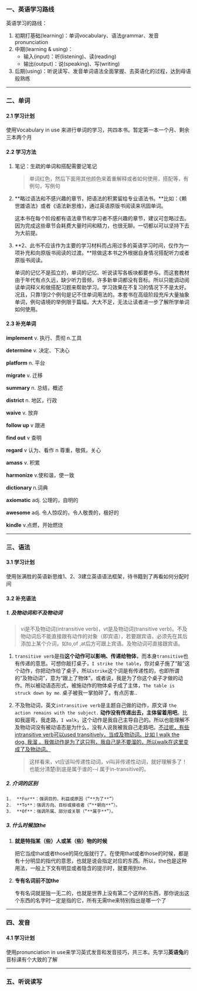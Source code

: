 

### 一、英语学习路线

英语学习的路线：

1. 初期打基础(learning)：单词vocabulary、语法grammar、发音pronunciation
2. 中期(learning & using)：
   - 输入(input)：听(listening)、读(reading)
   - 输出(output)：说(speaking)、写(writing)
3. 后期(using)：听说读写、发音单词语法全面掌握、去英语化的过程，达到母语般熟练

---

### 二、单词

#### 2.1 学习计划

使用Vocabulary in use 来进行单词的学习，共四本书。暂定第一本一个月、剩余三本两个月

#### 2.2 学习方法

1. 笔记：生疏的单词和搭配需要记笔记

   > 单词红色，然后下面用其他颜色来着重解释或者如何使用，搭配等，有例句，写例句	

2. **略过语法和不感兴趣的章节，把语法的积累留给专业语法书。**比如：《赖世雄语法》或者《语法新思维》，通过英语原版书阅读来巩固单词。

   这本书在每个阶段都有语法章节和学习者不感兴趣的章节，建议可忽略过去。因为完成这些章节会耗费大量时间和精力，也很无聊。一切都以可以坚持下去为大前提。

3. **2、此书不应该作为主要的学习材料而占用过多的英语学习时间，仅作为一项补充和向原版书阅读的过渡。**除做这本书之外根据自身情况搭配听力或者原版书阅读。

   单词的记忆不是孤立的，单词的记忆、听说读写各板块都要参与。而这套教材由于年代有点久远，缺少听力音频，许多新单词都没有音标。所以只能调动阅读单词释义和做搭配习题来帮助学习。学习效果在不复习的情况下不是太好。况且，只靠1到2个例句是记不住单词用法的。本套书在高级阶段充斥大量抽象单词，例句语境的举例限于篇幅，大大不足，无法让读者进一步了解所学单词如何使用。

#### 2.3 补充单词

**implement**	v. 执行、贯彻	n.工具

**determine**	 v. 决定、下决心

**platform**	n. 平台

**migrate**		v. 迁移

**summary**	n. 总结，概述

**district**	n. 地区，行政

**waive**	v. 放弃

**follow up**   v 跟进

**find out**  v 查明

**regard** v 认为、看作 n 尊重，敬佩，关心

**amass** v. 积累

**harmonize** v.使和谐，使一致

**dictionary** n.词典

**axiomatic** adj. 公理的，自明的

**awesome**	adj. 令人惊叹的，令人敬畏的，极好的

**kindle** v.点燃，开始燃烧

---

### 三、语法

#### 3.1 学习计划

使用张满胜的英语新思维1、2、3建立英语语法框架，待书籍到了再看如何分配时间



#### 3.2 补充语法

##### 1. 及物动词和不及物动词

> vi是不及物动词(intransitive verb)，vt是及物动词(transitive verb)。不及物动词后不能直接跟有动作的对象（即宾语），若要跟宾语，必须先在其后添加上某个介词，如to,of ,at后方可跟上宾语。及物动词可直接跟宾语。

1. `transitive verb`是指**这个动作可以影响、传递给物体**，而本身`transitive`也有传递的意思。可想你敲打桌子，`I strike the table`，你对桌子施了“敲”这个动作，你把动作给了桌子，所以`strike`这个词是有传递性的，也即所谓的“及物动词”，意为“跟上了物体”。或者说，我是为了你这个桌子才做的动作。所以被动语态形式，被施动作的物体桌子成了主体，`The table is struck down by me`. 桌子被我一掌拍碎了。有点厉害..

2. 不及物动词，英文`intransitive verb`是主题自己做的动作，原文译 `the action remains with the subject.` **动作没有传递出去，主体留着用吧**。比如我遛弯，我走路，`I walk`，这个动作是我自己主导自己的。所以也能理解不及物动词没有被动语态是为什么，没有人说我被我自己走路吧。<u>不过呢，有些intransitive verb可以used transitively，当成及物动词。比如 I walk the dog. 我溜 。我做动作是为了这只狗，我自己是不要溜的，所以walk在这里变成了及物动词。</u>

   > 这样看来，vt应该叫传递性动词，vi叫非传递性动词，就好理解多了！也能分清楚i到底是属于谁的--i 属于in-transitive的。



##### 2. 介词的区别

	1. 	**For**：强调目的、利益或原因（“**为了**”）
 	2. 	**To**：强调方向、目标或接收者（“**朝向**”）。
 	3. 	**Of**：强调所属、部分或关联（“**属于**”）。	



##### 3. 什么时候加the

 1. **就是特指某（些）人或某（些）物的时候**

    把它当成that或者those的简化版就行了。在使用that或者those的时候，都是有十分明显的指代的意思，也就是说会指定对应的东西。所以，the也是这种用法，一般上下文有明显或者隐含的提示时，就要用到the.

2. **专有名词前不加the**

   专有名词就是独一无二的，也就是世界上没有第二个这样的东西，那你说出这个东西的名字时一定是指的它，所有无需the来特别指出是哪一个了

---

### 四、发音

#### 4.1 学习计划

使用pronunciation in  use来学习英式发音和发音技巧，共三本。先学习**英语兔**的音标课有个大致的了解



---

### 五、听说读写

